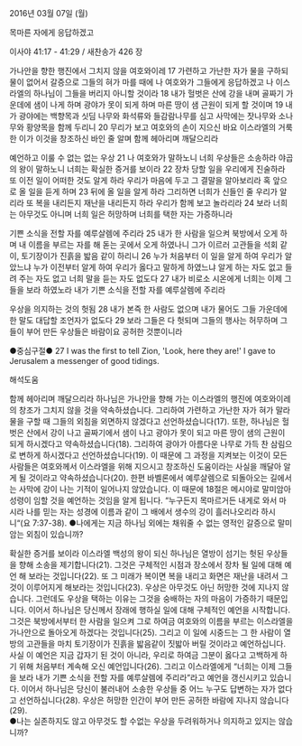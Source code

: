 2016년 03월 07일 (월)

목마른 자에게 응답하겠고



이사야 41:17 - 41:29 / 새찬송가 426 장


가나안을 향한 행진에서 그치지 않을 여호와이레 
17 가련하고 가난한 자가 물을 구하되 물이 없어서 갈증으로 그들의 혀가 마를 때에 나 여호와가 그들에게 응답하겠고 나 이스라엘의 하나님이 그들을 버리지 아니할 것이라 18 내가 헐벗은 산에 강을 내며 골짜기 가운데에 샘이 나게 하며 광야가 못이 되게 하며 마른 땅이 샘 근원이 되게 할 것이며 19 내가 광야에는 백향목과 싯딤 나무와 화석류와 들감람나무를 심고 사막에는 잣나무와 소나무와 황양목을 함께 두리니 20 무리가 보고 여호와의 손이 지으신 바요 이스라엘의 거룩한 이가 이것을 창조하신 바인 줄 알며 함께 헤아리며 깨달으리라

예언하고 이룰 수 없는 없는 우상 
21 나 여호와가 말하노니 너희 우상들은 소송하라 야곱의 왕이 말하노니 너희는 확실한 증거를 보이라 22 장차 당할 일을 우리에게 진술하라 또 이전 일이 어떠한 것도 알게 하라 우리가 마음에 두고 그 결말을 알아보리라 혹 앞으로 올 일을 듣게 하며 23 뒤에 올 일을 알게 하라 그리하면 너희가 신들인 줄 우리가 알리라 또 복을 내리든지 재난을 내리든지 하라 우리가 함께 보고 놀라리라 24 보라 너희는 아무것도 아니며 너희 일은 허망하며 너희를 택한 자는 가증하니라

기쁜 소식을 전할 자를 예루살렘에 주리라
25 내가 한 사람을 일으켜 북방에서 오게 하며 내 이름을 부르는 자를 해 돋는 곳에서 오게 하였나니 그가 이르러 고관들을 석회 같이, 토기장이가 진흙을 밟음 같이 하리니 26 누가 처음부터 이 일을 알게 하여 우리가 알았느냐 누가 이전부터 알게 하여 우리가 옳다고 말하게 하였느냐 알게 하는 자도 없고 들려 주는 자도 없고 너희 말을 듣는 자도 없도다 27 내가 비로소 시온에게 너희는 이제 그들을 보라 하였노라 내가 기쁜 소식을 전할 자를 예루살렘에 주리라

우상을 의지하는 것의 헛됨 
28 내가 본즉 한 사람도 없으며 내가 물어도 그들 가운데에 한 말도 대답할 조언자가 없도다 29 보라 그들은 다 헛되며 그들의 행사는 허무하며 그들이 부어 만든 우상들은 바람이요 공허한 것뿐이니라

●중심구절● 27 I was the first to tell Zion, 'Look, here they are!' I gave to Jerusalem a messenger of good tidings.

해석도움





함께 헤아리며 깨달으리라
하나님은 가나안을 향해 가는 이스라엘의 행진에 여호와이레의 창조가 그치지 않을 것을 약속하셨습니다. 그리하여 가련하고 가난한 자가 혀가 말라 물을 구할 때 그들의 외침을 외면하지 않겠다고 선언하셨습니다(17). 또한, 하나님은 헐벗은 산에서 강이 나고 골짜기에서 샘이 나고 광야가 못이 되고 마른 땅이 샘의 근원이 되게 하시겠다고 약속하셨습니다(18). 그리하여 광야가 아름다운 나무로 가득 찬 삼림으로 변하게 하시겠다고 선언하셨습니다(19). 이 때문에 그 과정을 지켜보는 이것이 모든 사람들은 여호와께서 이스라엘을 위해 지으시고 창조하신 도움이라는 사실을 깨달아 알게 될 것이라고 약속하셨습니다(20). 한편 바벨론에서 예루살렘으로 되돌아오는 길에서는 사막에 강이 나는 기적이 일어나지 않았습니다. 이 때문에 18절은 메시야로 말미암아 성령이 임할 것을 예언하는 것임을 알게 됩니다. “누구든지 목마르거든 내게로 와서 마시라 나를 믿는 자는 성경에 이름과 같이 그 배에서 생수의 강이 흘러나오리라 하시니“(요 7:37-38). 
●나에게는 지금 하나님 외에는 채워줄 수 없는 영적인 갈증으로 말미암는 외침이 있습니까?

확실한 증거를 보이라
이스라엘 백성의 왕이 되신 하나님은 열방이 섬기는 헛된 우상들을 향해 소송을 제기합니다(21). 그것은 구체적인 시점과 장소에서 장차 될 일에 대해 예언 해 보라는 것입니다(22). 또 그 미래가 복이면 복을 내리고 화면은 재난을 내려서 그것이 이루어지게 해보라는 것입니다(23). 우상은 아무것도 아닌 허망한 것에 지나지 않습니다. 그런데도 우상을 택하는 이유는 그것을 숭배하는 자의 마음이 가증하기 때문입니다. 이어서 하나님은 당신께서 장래에 행하실 일에 대해 구체적인 예언을 시작합니다. 그것은 북방에서부터 한 사람을 일으켜 그로 하여금 여호와의 이름을 부르는 이스라엘을 가나안으로 돌아오게 하겠다는 것입니다(25). 그리고 이 일에 시중드는 그 한 사람이 열방의 고관들을 마치 토기장이가 진흙을 밟음같이 짓밟아 버릴 것이라고 예언하십니다. 사실 이 예언은 지금 갑자기 된 것이 아니라, 우리로 하여금 그분이 옳다고 고백하게 하기 위해 처음부터 계속해 오신 예언입니다(26). 그리고 이스라엘에게 “너희는 이제 그들을 보라 내가 기쁜 소식을 전할 자를 예루살렘에 주리라”라고 예언을 갱신시키고 있습니다. 이어서 하나님은 당신이 불러내어 소송한 우상들 중 어느 누구도 답변하는 자가 없다고 선언하십니다(28). 우상은 허망한 인간이 부어 만든 공허한 바람에 지나지 않습니다(29).   
●나는 실존하지도 않고 아무것도 할 수없는 우상을 두려워하거나 의지하고 있지는 않습니까?